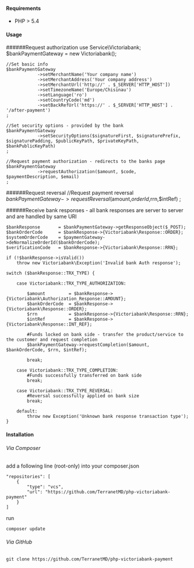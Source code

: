 #### Requirements
* PHP > 5.4

#### Usage

######Request authorization
    use Service\Victoriabank;
    $bankPaymentGateway = new Victoriabank();

    //Set basic info
    $bankPaymentGateway
                ->setMerchantName('Your company name')
                ->setMerchantAddress('Your company address')
                ->setMerchantUrl('http://' . $_SERVER['HTTP_HOST'])
                ->setTimezoneName('Europe/Chisinau')
                ->setLanguage('ro')
                ->setCountryCode('md')
                ->setBackRefUrl('https://' . $_SERVER['HTTP_HOST'] . '/after-payment')
    ;

    //Set security options - provided by the bank
    $bankPaymentGateway
                ->setSecurityOptions($signatureFirst, $signaturePrefix, $signaturePadding, $publicKeyPath, $privateKeyPath, $bankPublicKeyPath)
    ;

    //Request payment authorization - redirects to the banks page
    $bankPaymentGateway
                ->requestAuthorization($amount, $code, $paymentDescription, $email)
    ;

######Request reversal
    //Request payment reversal
    $bankPaymentGateway
                ->requestReversal($amount,$orderId,$rrn,$intRef)
    ;

######Receive bank responses - all bank responses are server to server and are handled by same URI

    $bankResponse       = $bankPaymentGateway->getResponseObject($_POST);
    $bankOrderCode      = $bankResponse->{Victoriabank\Response::ORDER};
    $systemOrderCode    = $paymentGateway->deNormalizeOrderId($bankOrderCode);
    $verificationCode   = $bankResponse->{Victoriabank\Response::RRN};

    if (!$bankResponse->isValid())
        throw new Victoriabank\Exception('Invalid bank Auth response');

    switch ($bankResponse::TRX_TYPE) {

        case Victoriabank::TRX_TYPE_AUTHORIZATION:

            $amount         = $bankResponse->{Victoriabank\Authorization_Response::AMOUNT};
            $bankOrderCode  = $bankResponse->{Victoriabank\Response::ORDER};
            $rrn            = $bankResponse->{Victoriabank\Response::RRN};
            $intRef         = $bankResponse->{Victoriabank\Response::INT_REF};

            #Funds locked on bank side - transfer the product/service to the customer and request completion
            $bankPaymentGateway->requestCompletion($amount, $bankOrderCode, $rrn, $intRef);

            break;

        case Victoriabank::TRX_TYPE_COMPLETION:
            #Funds successfully transferred on bank side
            break;

        case Victoriabank::TRX_TYPE_REVERSAL:
            #Reversal successfully applied on bank size
            break;

        default:
            throw new Exception('Unknown bank response transaction type');
    }


#### Installation

###### Via Composer
add a following line (root-only) into your composer.json

    "repositories": [
        {
            "type": "vcs",
            "url": "https://github.com/TerranetMD/php-victoriabank-payment"
        }
    ]

run

    composer update

###### Via GitHub

    git clone https://github.com/TerranetMD/php-victoriabank-payment
